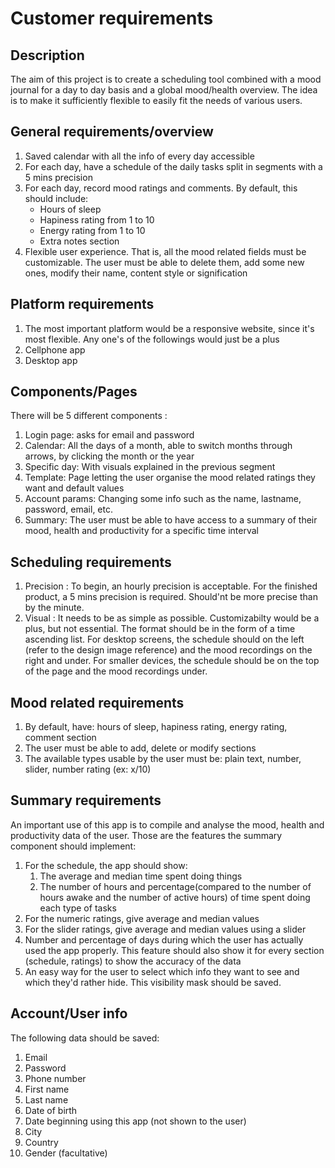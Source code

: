 # Customer requirements

## Description
The aim of this project is to create a scheduling tool combined with a mood journal
for a day to day basis and a global mood/health overview. The idea is to make it sufficiently 
flexible to easily fit the needs of various users.

## General requirements/overview
 1. Saved calendar with all the info of every day accessible
 2. For each day, have a schedule of the daily tasks split in segments with a 5 mins precision 
 3. For each day, record mood ratings and comments. By default, this should include:
    - Hours of sleep
    - Hapiness rating from 1 to 10
    - Energy rating from 1 to 10 
    - Extra notes section
 4. Flexible user experience. That is, all the mood related fields must be customizable. 
    The user must be able to delete them, add some new ones, modify their name, content style or signification

## Platform requirements
 1. The most important platform would be a responsive website, since it's most flexible.
    Any one's of the followings would just be a plus
 2. Cellphone app
 3. Desktop app

 ## Components/Pages
There will be 5 different components :
 1. Login page: asks for email and password
 2. Calendar: All the days of a month, able to switch months through arrows, by clicking the month or the year
 3. Specific day: With visuals explained in the previous segment
 4. Template: Page letting the user organise the mood related ratings they want and default values
 5. Account params: Changing some info such as the name, lastname, password, email, etc.
 6. Summary: The user must be able to have access to a summary of their mood, health and productivity for a specific time interval

## Scheduling requirements
 1. Precision : To begin, an hourly precision is acceptable. For the finished product, a 5 mins precision is required. Should'nt be more precise than by the minute.
 2. Visual : It needs to be as simple as possible. Customizabilty would be a plus, but not essential. The format should be in the form of a time ascending list. For desktop screens, the schedule should on the left (refer to the design image reference) and the mood recordings on the right and under. For smaller devices, the schedule should be on the top of the page and the mood recordings under.

## Mood related requirements
 1. By default, have: hours of sleep, hapiness rating, energy rating, comment section
 2. The user must be able to add, delete or modify sections
 3. The available types usable by the user must be: plain text, number, slider, number rating (ex: x/10)

## Summary requirements
An important use of this app is to compile and analyse the mood, health and productivity data of the user. Those are the features the summary component should implement:
 1. For the schedule, the app should show:
    1. The average and median time spent doing things
    2. The number of hours and percentage(compared to the number of hours awake and the number of active hours) of time spent doing each type of tasks
 3. For the numeric ratings, give average and median values
 4. For the slider ratings, give average and median values using a slider
 5. Number and percentage of days during which the user has actually used the app properly. This feature should also show it for every section (schedule, ratings) to show the accuracy of the data
 6. An easy way for the user to select which info they want to see and which they'd rather hide. This visibility mask should be saved.

## Account/User info
The following data should be saved:
 1. Email
 2. Password
 3. Phone number
 4. First name
 5. Last name
 6. Date of birth
 7. Date beginning using this app (not shown to the user)
 8. City
 9. Country
 10. Gender (facultative)